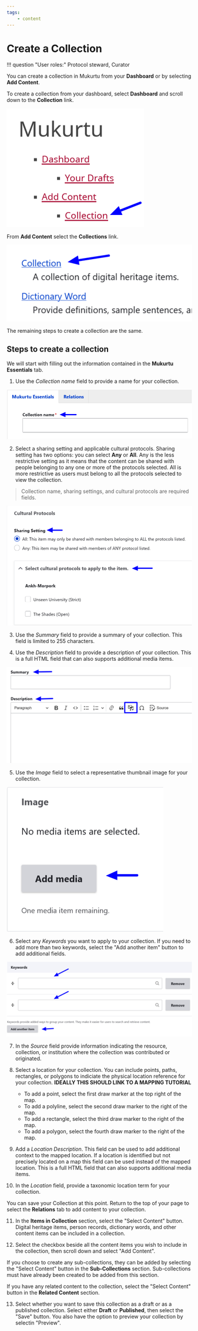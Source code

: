 ```yaml
---
tags: 
    - content
---
```

# Create a Collection

!!! question "User roles:" 
    Protocol steward, Curator

You can create a collection in Mukurtu from your **Dashboard** or by selecting **Add Content**.

To create a collection from your dashboard, select **Dashboard** and scroll down to the **Collection** link. 

![Create Collection](../_embeds/collections_how_to1.png "An image of the dashboard with an arrow pointing to collections")

From **Add Content** select the **Collections** link.

![Create Collection](../_embeds/collections_how_to2.png "An image of the add content page with an arrow pointing to collections.")

The remaining steps to create a collection are the same.

## Steps to create a collection 

We will start with filling out the information contained in the **Mukurtu Essentials** tab. 

1. Use the *Collection name* field to provide a name for your collection.

![Create Collection](../_embeds/collections_how_to3.png "An image of the Collection name field below the Mukurtu Essentials and Relations tabs with an arrow.")

2. Select a sharing setting and applicable cultural protocols. Sharing setting has two options: you can select **Any** or **All**. Any is the less restrictive setting as it means that the content can be shared with people belonging to any one or more of the protocols selected. All is more restrictive as users must belong to all the protocols selected to view the collection.

> Collection name, sharing settings, and cultural protocols are required fields.

![Create Collections](../_embeds/collections_how_to4.png "An image with arrows indicating the location of the sharing settings and cultural protocol fields.")

3. Use the *Summary* field to provide a summary of your collection. This field is limited to 255 characters. 

4. Use the *Description* field to provide a description of your collection. This is a full HTML field that can also supports additional media items.

![Create Collections](../_embeds/collections_how_to5.png "An image with arrows indicating the location of the summary and description fields and a box highlighting the additional media items option.")

5. Use the *Image* field to select a representative thumbnail image for your collection.

![Create Collections](../_embeds/collections_how_to6.png "An image with an arrow indicating the button users should select to add a thumbnail image.")

6. Select any *Keywords* you want to apply to your collection. If you need to add more than two keywords, select the "Add another item" button to add additional fields.

![Create Collections](../_embeds/collections_how_to7.png "An image with arrows indicating the keywords fields and the button to add additional keywords fields.")

7. In the *Source* field provide information indicating the resource, collection, or institution where the collection was contributed or originated.  

8. Select a location for your collection. You can include points, paths, rectangles, or polygons to indiciate the physical location reference for your collection. **IDEALLY THIS SHOULD LINK TO A MAPPING TUTORIAL**
    - To add a point, select the first draw marker at the top right of the map. 
    - To add a polyline, select the second draw marker to the right of the map.
    - To add a rectangle, select the third draw marker to the right of the map.
    - To add a polygon, select the fourth draw marker to the right of the map.
    
9. Add a *Location Description*. This field can be used to add additional context to the mapped location. If a location is identified but not precisely located on a map this field can be used instead of the mapped location. This is a full HTML field that can also supports additional media items.

10. In the *Location* field, provide a taxonomic location term for your collection.

You can save your Collection at this point. Return to the top of your page to select the **Relations** tab to add content to your collection.

11. In the **Items in Collection** section, select the "Select Content" button. Digital heritage items, person records, dictionary words, and other content items can be included in a collection. 

12. Select the checkbox beside all the content items you wish to include in the collection, then scroll down and select "Add Content".

If you choose to create any sub-collections, they can be added by selecting the "Select Content" button in the **Sub-Collections** section. Sub-collections must have already been created to be added from this section.

If you have any related content to the collection, select the "Select Content" button in the **Related Content** section.

13. Select whether you want to save this collection as a draft or as a published collection. Select either **Draft** or **Published**, then select the "Save" button. You also have the option to preview your collection by selectin "Preview".

